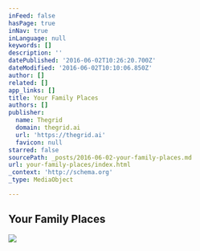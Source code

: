 ```yaml
---
inFeed: false
hasPage: true
inNav: true
inLanguage: null
keywords: []
description: ''
datePublished: '2016-06-02T10:26:20.700Z'
dateModified: '2016-06-02T10:10:06.850Z'
author: []
related: []
app_links: []
title: Your Family Places
authors: []
publisher:
  name: Thegrid
  domain: thegrid.ai
  url: 'https://thegrid.ai'
  favicon: null
starred: false
sourcePath: _posts/2016-06-02-your-family-places.md
url: your-family-places/index.html
_context: 'http://schema.org'
_type: MediaObject

---
```

<article style=""><h1>Your Family Places</h1><img src="https://the-grid-user-content.s3-us-west-2.amazonaws.com/aa1fad00-f8db-4a1c-a14b-ac7fb46a54df.jpg" /></article>